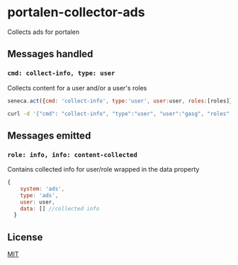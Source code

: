 # portalen-collector-ads
Collects ads for portalen

## Messages handled

### ```cmd: collect-info, type: user```

Collects content for a user and/or a user's roles

```JavaScript
seneca.act({cmd: 'collect-info', type:'user', user:user, roles:[roles]}, (error, data) => {})
```

```sh
curl -d '{"cmd": "collect-info", "type":"user", "user":"gasg", "roles": ["alle", "administrasjonen"]}' -v http://localhost:8000/act
```

## Messages emitted

### ```role: info, info: content-collected```

Contains collected info for user/role wrapped in the data property

```JavaScript
{
    system: 'ads',
    type: 'ads',
    user: user,
    data: [] //collected info
  }
```

## License
[MIT](LICENSE)